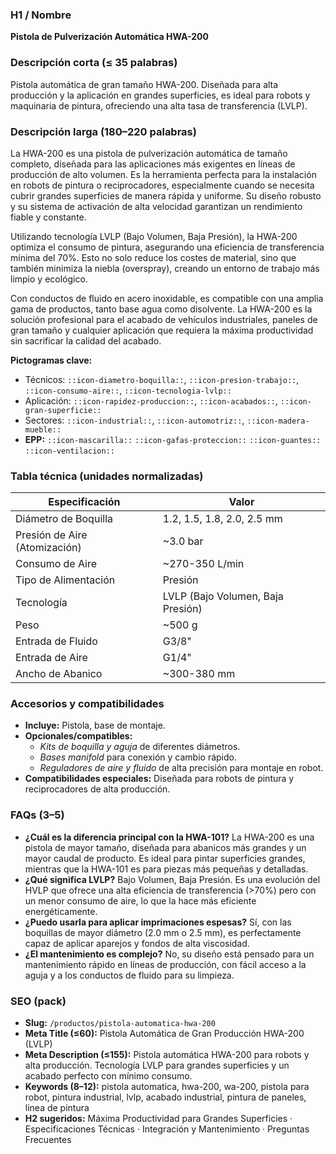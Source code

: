 ### H1 / Nombre
**Pistola de Pulverización Automática HWA-200**

### Descripción corta (≤ 35 palabras)
Pistola automática de gran tamaño HWA-200. Diseñada para alta producción y la aplicación en grandes superficies, es ideal para robots y maquinaria de pintura, ofreciendo una alta tasa de transferencia (LVLP).

### Descripción larga (180–220 palabras)
La HWA-200 es una pistola de pulverización automática de tamaño completo, diseñada para las aplicaciones más exigentes en líneas de producción de alto volumen. Es la herramienta perfecta para la instalación en robots de pintura o reciprocadores, especialmente cuando se necesita cubrir grandes superficies de manera rápida y uniforme. Su diseño robusto y su sistema de activación de alta velocidad garantizan un rendimiento fiable y constante.

Utilizando tecnología LVLP (Bajo Volumen, Baja Presión), la HWA-200 optimiza el consumo de pintura, asegurando una eficiencia de transferencia mínima del 70%. Esto no solo reduce los costes de material, sino que también minimiza la niebla (overspray), creando un entorno de trabajo más limpio y ecológico.

Con conductos de fluido en acero inoxidable, es compatible con una amplia gama de productos, tanto base agua como disolvente. La HWA-200 es la solución profesional para el acabado de vehículos industriales, paneles de gran tamaño y cualquier aplicación que requiera la máxima productividad sin sacrificar la calidad del acabado.

**Pictogramas clave:**
- Técnicos: `::icon-diametro-boquilla::`, `::icon-presion-trabajo::`, `::icon-consumo-aire::`, `::icon-tecnologia-lvlp::`
- Aplicación: `::icon-rapidez-produccion::`, `::icon-acabados::`, `::icon-gran-superficie::`
- Sectores: `::icon-industrial::`, `::icon-automotriz::`, `::icon-madera-mueble::`
- **EPP:** `::icon-mascarilla::` `::icon-gafas-proteccion::` `::icon-guantes::` `::icon-ventilacion::`

### Tabla técnica (unidades normalizadas)
| **Especificación** | **Valor** |
|---|---|
| Diámetro de Boquilla | 1.2, 1.5, 1.8, 2.0, 2.5 mm |
| Presión de Aire (Atomización) | ~3.0 bar |
| Consumo de Aire | ~270-350 L/min |
| Tipo de Alimentación | Presión |
| Tecnología | LVLP (Bajo Volumen, Baja Presión) |
| Peso | ~500 g |
| Entrada de Fluido | G3/8" |
| Entrada de Aire | G1/4" |
| Ancho de Abanico | ~300-380 mm |

### Accesorios y compatibilidades
- **Incluye:** Pistola, base de montaje.
- **Opcionales/compatibles:**
  - *Kits de boquilla y aguja* de diferentes diámetros.
  - *Bases manifold* para conexión y cambio rápido.
  - *Reguladores de aire y fluido* de alta precisión para montaje en robot.
- **Compatibilidades especiales:** Diseñada para robots de pintura y reciprocadores de alta producción.

### FAQs (3–5)
- **¿Cuál es la diferencia principal con la HWA-101?** La HWA-200 es una pistola de mayor tamaño, diseñada para abanicos más grandes y un mayor caudal de producto. Es ideal para pintar superficies grandes, mientras que la HWA-101 es para piezas más pequeñas y detalladas.
- **¿Qué significa LVLP?** Bajo Volumen, Baja Presión. Es una evolución del HVLP que ofrece una alta eficiencia de transferencia (>70%) pero con un menor consumo de aire, lo que la hace más eficiente energéticamente.
- **¿Puedo usarla para aplicar imprimaciones espesas?** Sí, con las boquillas de mayor diámetro (2.0 mm o 2.5 mm), es perfectamente capaz de aplicar aparejos y fondos de alta viscosidad.
- **¿El mantenimiento es complejo?** No, su diseño está pensado para un mantenimiento rápido en líneas de producción, con fácil acceso a la aguja y a los conductos de fluido para su limpieza.

### SEO (pack)
- **Slug:** `/productos/pistola-automatica-hwa-200`
- **Meta Title (≤60):** Pistola Automática de Gran Producción HWA-200 (LVLP)
- **Meta Description (≤155):** Pistola automática HWA-200 para robots y alta producción. Tecnología LVLP para grandes superficies y un acabado perfecto con mínimo consumo.
- **Keywords (8–12):** pistola automatica, hwa-200, wa-200, pistola para robot, pintura industrial, lvlp, acabado industrial, pintura de paneles, linea de pintura
- **H2 sugeridos:** Máxima Productividad para Grandes Superficies · Especificaciones Técnicas · Integración y Mantenimiento · Preguntas Frecuentes